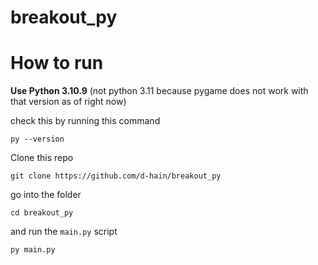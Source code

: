 # breakout_py

# How to run

**Use Python 3.10.9** (not python 3.11 because pygame does not work with that version as of right now)

check this by running this command
```shell
py --version
```

Clone this repo
```shell
git clone https://github.com/d-hain/breakout_py
```

go into the folder
```shell
cd breakout_py
```

and run the `main.py` script
```shell
py main.py
```
